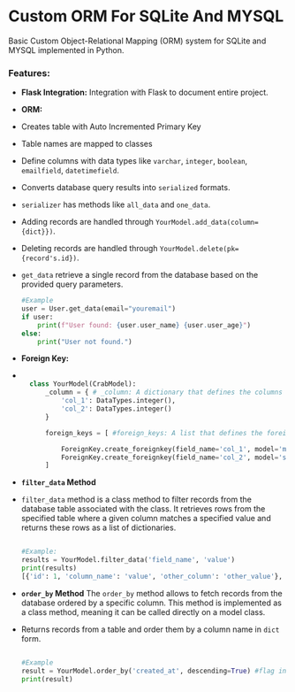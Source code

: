 # Custom ORM For SQLite And MYSQL

Basic Custom Object-Relational Mapping (ORM) system for SQLite and MYSQL implemented in Python.


### Features:
- **Flask Integration:** Integration with Flask to document entire project.

- **ORM:**
- Creates table with Auto Incremented Primary Key
- Table names are mapped to classes
- Define columns with data types like `varchar`, `integer`, `boolean`, `emailfield`, `datetimefield`.
- Converts database query results into `serialized` formats.
- `serializer` has methods like `all_data` and `one_data`.
- Adding records are handled through `YourModel.add_data(column={dict}})`.
- Deleting records are handled through `YourModel.delete(pk={record's.id})`.
- `get_data`  retrieve a single record from the database based on the provided query parameters.
    ```python
    #Example
    user = User.get_data(email="youremail")
    if user:
        print(f"User found: {user.user_name} {user.user_age}")
    else:
        print("User not found.")

    ```
- **Foreign Key:**

- ```python

    class YourModel(CrabModel):
        _column = { # _column: A dictionary that defines the columns of the table or model.
            'col_1': DataTypes.integer(),
            'col_2': DataTypes.integer()
        }

        foreign_keys = [ #foreign_keys: A list that defines the foreign key constraints for table.

            ForeignKey.create_foreignkey(field_name='col_1', model='model_name'),
            ForeignKey.create_foreignkey(field_name='col_2', model='second_model')
        ]

    ```
- **`filter_data` Method**
- `filter_data` method is a class method to filter records from the database table associated with the class. It retrieves rows from the specified table where a given column matches a specified value and returns these rows as a list of dictionaries.

    ```python

    #Example:
    results = YourModel.filter_data('field_name', 'value')
    print(results)
    [{'id': 1, 'column_name': 'value', 'other_column': 'other_value'}, ...] #output
    ```

- **`order_by` Method**
The `order_by` method allows to fetch records from the database ordered by a specific column. This method is implemented as a class method, meaning it can be called directly on a model class.

- Returns records from a table and order them by a column name in `dict` form.
    ```python

    #Example
    result = YourModel.order_by('created_at', descending=True) #flag indicating whether to sort in descending order by default it is False.
    print(result)
